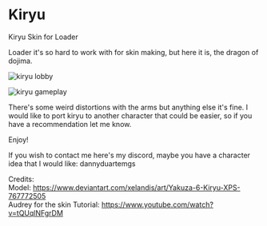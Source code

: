 # Kiryu
Kiryu Skin for Loader

Loader it's so hard to work with for skin making, but here it is, the dragon of dojima. 

![kiryu lobby](https://github.com/dannyduartemgs/Kiryu/assets/165226477/7e622bd7-c724-433c-9a3d-361866c5b5ad)

![kiryu gameplay](https://github.com/dannyduartemgs/Kiryu/assets/165226477/1261ac07-ed09-42b7-82c4-40ef73c054da)

There's some weird distortions with the arms but anything else it's fine. I would like to port kiryu to another character that could be easier, so if you have a recommendation let me know.

Enjoy!

If you wish to contact me here's my discord, maybe you have a character idea that I would like: dannyduartemgs <br />

Credits: <br />
Model: https://www.deviantart.com/xelandis/art/Yakuza-6-Kiryu-XPS-767772505 <br />
Audrey for the skin Tutorial: https://www.youtube.com/watch?v=tQUqlNFgrDM <br />
